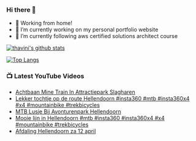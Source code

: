 ### Hi there 👋

- 🏡 Working from home!
- 🔭 I’m currently working on my personal portfolio website
- 🌱 I’m currently following aws certified solutions architect course
<!--
**thavini/thavini** is a ✨ _special_ ✨ repository because its `README.md` (this file) appears on your GitHub profile.

Here are some ideas to get you started:

- 🔭 I’m currently working on ...
- 🌱 I’m currently learning ...
- 👯 I’m looking to collaborate on ...
- 🤔 I’m looking for help with ...
- 💬 Ask me about ...
- 📫 How to reach me: ...
- 😄 Pronouns: ...
- ⚡ Fun fact: ...
  -->

[![thavini's github stats](https://github-readme-stats.vercel.app/api?username=thavini&count_private=true&show_icons=true)](https://github.com/anuraghazra/github-readme-stats)

[![Top Langs](https://github-readme-stats.vercel.app/api/top-langs/?username=anuraghazra)](https://github.com/anuraghazra/github-readme-stats)

### 📺 Latest YouTube Videos

<!-- YOUTUBE:START -->
- [Achtbaan Mine Train In Attractiepark Slagharen](https://www.youtube.com/shorts/ZIUbwwjD6Sk)
- [Lekker tochtje op de route Hellendoorn #insta360 #mtb #insta360x4 #x4 #mountainbike #trekbicycles](https://www.youtube.com/shorts/mYnIlzGOvhA)
- [MTB Lusje Bij Avonturenpark Hellendoorn](https://www.youtube.com/watch?v=R3Y_vhw-Exk)
- [Mooie lijn in Hellendoorn #mtb #insta360 #insta360x4 #x4 #mountainbike #trekbicycles](https://www.youtube.com/shorts/1LyTORz80Ng)
- [Afdaling Hellendoorn za 12 april](https://www.youtube.com/watch?v=gJL9BGWL9mw)
<!-- YOUTUBE:END -->
